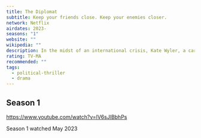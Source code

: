 ```yaml
---
title: The Diplomat
subtitle: Keep your friends close. Keep your enemies closer.
network: Netflix
airdates: 2023-
seasons: "1"
website: ""
wikipedia: ""
description: In the midst of an international crisis, Kate Wyler, a career diplomat, lands in a high-profile job for which she is not suited, with tectonic implications for her marriage and her political future.
rating: TV-MA
recommended: ""
tags:
  - political-thriller
  - drama
---
```

## Season 1
https://www.youtube.com/watch?v=lV6sJlBbhPs

Season 1 watched May 2023